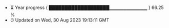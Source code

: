 - ⏳ Year progress { ███████████████████▁▁▁▁▁▁▁▁▁▁▁ } 66.25 %
- ⏰ Updated on Wed, 30 Aug 2023 19:13:11 GMT

